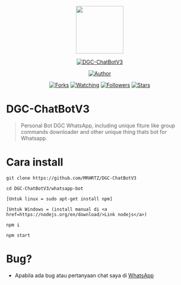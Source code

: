 <p align="center">
<img src="https://raw.githubusercontent.com/MRHRTZ/DGC-ChatBotV3/main/media/img/dgc.jpg" width="128" height="128"/>
</p>
<p align="center">
<a href="#"><img title="DGC-ChatBotV3" src="https://img.shields.io/badge/Whatsapp Bot-green?colorA=%23ff0000&colorB=%23017e40&style=for-the-badge"></a>
</p>
<p align="center">
<a href="https://github.com/MRHRTZ"><img title="Author" src="https://img.shields.io/badge/Author-MRHRTZ-red.svg?style=for-the-badge&logo=github"></a>
</p>
<p align="center">
<a href="https://github.com/MRHRTZ/DGC-ChatBotV3/network/members"><img title="Forks" src="https://img.shields.io/github/forks/MRHRTZ/DGC-ChatBotV3?color=red&style=flat-square"></a>
<a href="https://github.com/MRHRTZ/DGC-ChatBotV3/watchers"><img title="Watching" src="https://img.shields.io/github/watchers/MRHRTZ/DGC-ChatBotV3?label=Watchers&color=blue&style=flat-square"></a>
<a href="https://github.com/MRHRTZ/DGC-ChatBotV3"><img title="Followers" src="https://img.shields.io/github/followers/MRHRTZ?color=blue&style=flat-square"></a>
<a href="https://github.com/MRHRTZ/DGC-ChatBotV3/stargazers/"><img title="Stars" src="https://img.shields.io/github/stars/MRHRTZ/DGC-ChatBotV3?color=red&style=flat-square"></a>
</p>


# DGC-ChatBotV3
>Personal Bot DGC WhatsApp, including unique fiture like group commands downloader and other unique thing thats bot for Whatsapp. 

# Cara install

```
git clone https://github.com/MRHRTZ/DGC-ChatBotV3

cd DGC-ChatBotV3/whatsapp-bot

[Untuk linux = sudo apt-get install npm]

[Untuk Windows = (install manual di <a href=https://nodejs.org/en/download/>Link nodejs</a>) 

npm i

npm start
```

# Bug? 
- Apabila ada bug atau pertanyaan chat saya di <a href=https://wa.me/6285559038021>WhatsApp</a>
